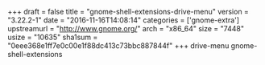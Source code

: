 +++
draft = false
title = "gnome-shell-extensions-drive-menu"
version = "3.22.2-1"
date = "2016-11-16T14:08:14"
categories = ['gnome-extra']
upstreamurl = "http://www.gnome.org/"
arch = "x86_64"
size = "7448"
usize = "10635"
sha1sum = "0eee368e1ff7e0c00e1f88dc413c73bbc887844f"
+++
drive-menu gnome-shell-extensions
